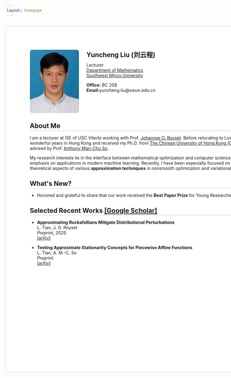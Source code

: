 ```yaml
---
layout: homepage
---
```


<!-- 
  This style block defines the A4 page effect and the title styling.
-->
<style>
  /* Define the styles for our A4 page container */
  .a4-page {
    width: 26cm;
    min-height: 29.7cm;
    padding: 2cm;
    margin: 2em auto; 
    background: white;
    box-shadow: 0 0 10px rgba(0, 0, 0, 0.1);
    box-sizing: border-box; 
  }

  /* NEW: Style for all h2 titles inside the A4 page */
  .a4-page h2 {
    /* Creates the line directly under the text */
    border-bottom: 1px solid #ccc; 
    
    /* Adds a little space between the text and the line */
    padding-bottom: 0.1em;
    
    /* Adjusts the space below the line and the content that follows */
    margin-bottom: 0.5em; 
  }

  /* Responsive design for small screens */
  @media screen and (max-width: 21cm) {
    .a4-page {
      width: 100%;
      min-height: auto;
      margin: 0;
      box-shadow: none;
      padding: 1.5em 1em;
    }
  }
</style>

<!-- 
  This div wraps all content and applies the .a4-page style.
  The `markdown="1"` attribute is CRITICAL for rendering Markdown inside the div.
-->
<div class="a4-page" markdown="1">

<!-- Profile Section (this part is already HTML, so it works fine) -->
<div style="display: flex; align-items: flex-start; margin-bottom: 2em;">
  <img src="lyc.jpg" alt="Yuncheng Liu" style="width: 160px; margin-right: 25px; border-radius: 8px;">
  <div style="flex-grow: 1;">
    <h2 style="margin-top: 0; border-bottom: none; padding-bottom: 0;">Yuncheng Liu (刘云程)</h2>
    <p style="margin: 0.5em 0;">
      Lecturer<br>
      <a href="https://sxxy.swun.edu.cn/">Department of Mathematics</a><br>
      <a href="https://www.swun.edu.cn/">Southwest Minzu University</a>
    </p>
    <p style="margin: 1em 0;">
      <strong>Office:</strong> BC 208<br>
      <strong>Email:</strong>yuncheng.liu@swun.edu.cn
    </p>
  </div>
</div>


## About Me

I am a lecturer at ISE of USC Viterbi working with Prof. [Johannes O. Royset](https://sites.google.com/a/nps.edu/royset/). Before relocating to Los Angeles, I spent four wonderful years in Hong Kong and received my Ph.D. from [The Chinese University of Hong Kong (CUHK)](https://www.cuhk.edu.hk/english/index.html), where I was advised by Prof. [Anthony Man-Cho So](https://www.se.cuhk.edu.hk/people/anthony-man-cho-so/).

My research interests lie in the interface between mathematical optimization and computer science, with a particular emphasis on applications in modern machine learning. Recently, I have been especially focused on the computational and theoretical aspects of various **approximation techniques** in nonsmooth optimization and variational analysis.


## What's New?

- Honored and grateful to share that our work received the **Best Paper Prize** for Young Researchers at [ICCOPT 2025](https://iccopt2025.gerad.ca/)!


## Selected Recent Works [[Google Scholar]](URL_TO_GOOGLE_SCHOLAR_PROFILE)

- **Approximating Rockafellians Mitigate Distributional Perturbations** \
  L. Tian, J. O. Royset \
  *Preprint, 2025.* \
  [[arXiv]](URL_TO_ARXIV_PAPER_1)

- **Testing Approximate Stationarity Concepts for Piecewise Affine Functions** \
  L. Tian, A. M.-C. So \
  *Preprint.* \
  [[arXiv]](URL_TO_ARXIV_PAPER_2)

</div> <!-- This closes the .a4-page wrapper -->
